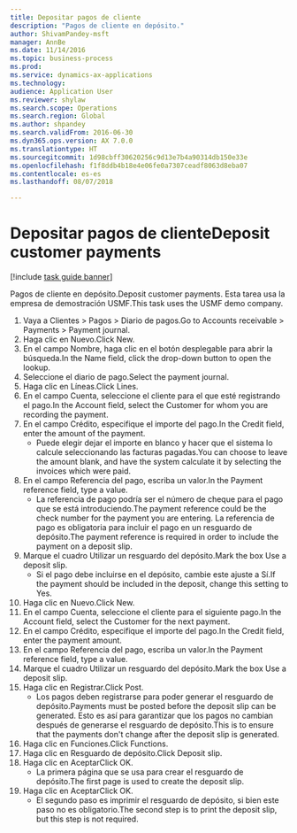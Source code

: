 ```yaml
--- 
title: Depositar pagos de cliente
description: "Pagos de cliente en depósito."
author: ShivamPandey-msft
manager: AnnBe
ms.date: 11/14/2016
ms.topic: business-process
ms.prod: 
ms.service: dynamics-ax-applications
ms.technology: 
audience: Application User
ms.reviewer: shylaw
ms.search.scope: Operations
ms.search.region: Global
ms.author: shpandey
ms.search.validFrom: 2016-06-30
ms.dyn365.ops.version: AX 7.0.0
ms.translationtype: HT
ms.sourcegitcommit: 1d98cbff30620256c9d13e7b4a90314db150e33e
ms.openlocfilehash: f1f8ddb4b18e4e06fe0a7307ceadf8063d8eba07
ms.contentlocale: es-es
ms.lasthandoff: 08/07/2018

---
```

# <a name="deposit-customer-payments"></a><span data-ttu-id="6080d-103">Depositar pagos de cliente</span><span class="sxs-lookup"><span data-stu-id="6080d-103">Deposit customer payments</span></span>

[!include [task guide banner](../../includes/task-guide-banner.md)]

<span data-ttu-id="6080d-104">Pagos de cliente en depósito.</span><span class="sxs-lookup"><span data-stu-id="6080d-104">Deposit customer payments.</span></span> <span data-ttu-id="6080d-105">Esta tarea usa la empresa de demostración USMF.</span><span class="sxs-lookup"><span data-stu-id="6080d-105">This task uses the USMF demo company.</span></span>

1. <span data-ttu-id="6080d-106">Vaya a Clientes > Pagos > Diario de pagos.</span><span class="sxs-lookup"><span data-stu-id="6080d-106">Go to Accounts receivable > Payments > Payment journal.</span></span>
2. <span data-ttu-id="6080d-107">Haga clic en Nuevo.</span><span class="sxs-lookup"><span data-stu-id="6080d-107">Click New.</span></span>
3. <span data-ttu-id="6080d-108">En el campo Nombre, haga clic en el botón desplegable para abrir la búsqueda.</span><span class="sxs-lookup"><span data-stu-id="6080d-108">In the Name field, click the drop-down button to open the lookup.</span></span>
4. <span data-ttu-id="6080d-109">Seleccione el diario de pago.</span><span class="sxs-lookup"><span data-stu-id="6080d-109">Select the payment journal.</span></span> 
5. <span data-ttu-id="6080d-110">Haga clic en Líneas.</span><span class="sxs-lookup"><span data-stu-id="6080d-110">Click Lines.</span></span>
6. <span data-ttu-id="6080d-111">En el campo Cuenta, seleccione el cliente para el que esté registrando el pago.</span><span class="sxs-lookup"><span data-stu-id="6080d-111">In the Account field, select the Customer for whom you are recording the payment.</span></span>
7. <span data-ttu-id="6080d-112">En el campo Crédito, especifique el importe del pago.</span><span class="sxs-lookup"><span data-stu-id="6080d-112">In the Credit field, enter the amount of the payment.</span></span>
    * <span data-ttu-id="6080d-113">Puede elegir dejar el importe en blanco y hacer que el sistema lo calcule seleccionando las facturas pagadas.</span><span class="sxs-lookup"><span data-stu-id="6080d-113">You can choose to leave the amount blank, and have the system calculate it by selecting the invoices which were paid.</span></span>  
8. <span data-ttu-id="6080d-114">En el campo Referencia del pago, escriba un valor.</span><span class="sxs-lookup"><span data-stu-id="6080d-114">In the Payment reference field, type a value.</span></span>
    * <span data-ttu-id="6080d-115">La referencia de pago podría ser el número de cheque para el pago que se está introduciendo.</span><span class="sxs-lookup"><span data-stu-id="6080d-115">The payment reference could be the check number for the payment you are entering.</span></span> <span data-ttu-id="6080d-116">La referencia de pago es obligatoria para incluir el pago en un resguardo de depósito.</span><span class="sxs-lookup"><span data-stu-id="6080d-116">The payment reference is required in order to include the payment on a deposit slip.</span></span>  
9. <span data-ttu-id="6080d-117">Marque el cuadro Utilizar un resguardo del depósito.</span><span class="sxs-lookup"><span data-stu-id="6080d-117">Mark the box Use a deposit slip.</span></span>
    * <span data-ttu-id="6080d-118">Si el pago debe incluirse en el depósito, cambie este ajuste a Sí.</span><span class="sxs-lookup"><span data-stu-id="6080d-118">If the payment should be included in the deposit, change this setting to Yes.</span></span>  
10. <span data-ttu-id="6080d-119">Haga clic en Nuevo.</span><span class="sxs-lookup"><span data-stu-id="6080d-119">Click New.</span></span>
11. <span data-ttu-id="6080d-120">En el campo Cuenta, seleccione el cliente para el siguiente pago.</span><span class="sxs-lookup"><span data-stu-id="6080d-120">In the Account field, select the Customer for the next payment.</span></span>
12. <span data-ttu-id="6080d-121">En el campo Crédito, especifique el importe del pago.</span><span class="sxs-lookup"><span data-stu-id="6080d-121">In the Credit field, enter the payment amount.</span></span>
13. <span data-ttu-id="6080d-122">En el campo Referencia del pago, escriba un valor.</span><span class="sxs-lookup"><span data-stu-id="6080d-122">In the Payment reference field, type a value.</span></span>
14. <span data-ttu-id="6080d-123">Marque el cuadro Utilizar un resguardo del depósito.</span><span class="sxs-lookup"><span data-stu-id="6080d-123">Mark the box Use a deposit slip.</span></span>
15. <span data-ttu-id="6080d-124">Haga clic en Registrar.</span><span class="sxs-lookup"><span data-stu-id="6080d-124">Click Post.</span></span>
    * <span data-ttu-id="6080d-125">Los pagos deben registrarse para poder generar el resguardo de depósito.</span><span class="sxs-lookup"><span data-stu-id="6080d-125">Payments must be posted before the deposit slip can be generated.</span></span> <span data-ttu-id="6080d-126">Esto es así para garantizar que los pagos no cambian después de generarse el resguardo de depósito.</span><span class="sxs-lookup"><span data-stu-id="6080d-126">This is to ensure that the payments don't change after the deposit slip is generated.</span></span>  
16. <span data-ttu-id="6080d-127">Haga clic en Funciones.</span><span class="sxs-lookup"><span data-stu-id="6080d-127">Click Functions.</span></span>
17. <span data-ttu-id="6080d-128">Haga clic en Resguardo de depósito.</span><span class="sxs-lookup"><span data-stu-id="6080d-128">Click Deposit slip.</span></span>
18. <span data-ttu-id="6080d-129">Haga clic en Aceptar</span><span class="sxs-lookup"><span data-stu-id="6080d-129">Click OK.</span></span>
    * <span data-ttu-id="6080d-130">La primera página que se usa para crear el resguardo de depósito.</span><span class="sxs-lookup"><span data-stu-id="6080d-130">The first page is used to create the deposit slip.</span></span>  
19. <span data-ttu-id="6080d-131">Haga clic en Aceptar</span><span class="sxs-lookup"><span data-stu-id="6080d-131">Click OK.</span></span>
    * <span data-ttu-id="6080d-132">El segundo paso es imprimir el resguardo de depósito, si bien este paso no es obligatorio.</span><span class="sxs-lookup"><span data-stu-id="6080d-132">The second step is to print the deposit slip, but this step is not required.</span></span>  


